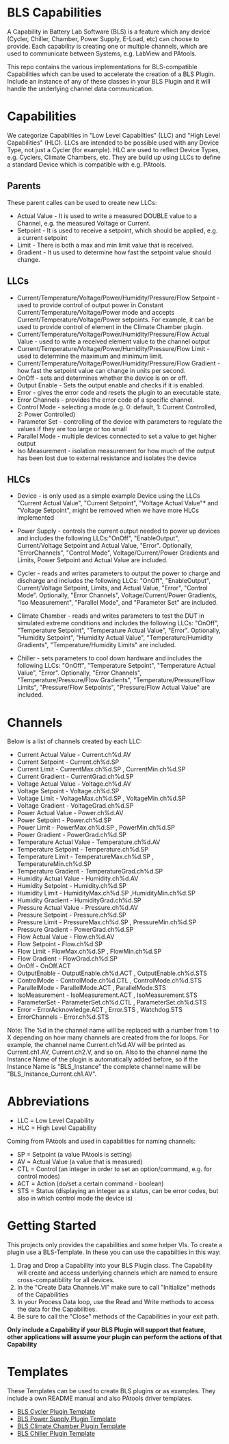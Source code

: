 # BLS Capabilities

A Capability in Battery Lab Software (BLS) is a feature which any device (Cycler, Chiller, Chamber, Power Supply, E-Load, etc) can choose to provide. Each capability is creating one or multiple channels, which are used to communicate between Systems, e.g. LabView and PAtools.

This repo contains the various implementations for BLS-compatible Capabilities which can be used to accelerate the creation of a BLS Plugin. Include an instance of any of these classes in your BLS Plugin and it will handle the underlying channel data communication.

# Capabilities

We categorize Capabilties in "Low Level Capabilties" (LLC) and "High Level Capabilities" (HLC). LLCs are intended to be possible used with any Device Type, not just a Cycler (for example).
HLC are used to reflect Device Types, e.g. Cyclers, Climate Chambers, etc. They are build up using LLCs to define a standard Device which is compatible with e.g. PAtools.

## Parents
These parent calles can be used to create new LLCs:
* Actual Value - It is used to write a measured DOUBLE value to a Channel, e.g. the measured Voltage or Current. 
* Setpoint - It is used to receive a setpoint, which should be applied, e.g. a current setpoint
* Limit - There is both a max and min limit value that is received.
* Gradient - It us used to determine how fast the setpoint value should change.

## LLCs
* Current/Temperature/Voltage/Power/Humidity/Pressure/Flow Setpoint - used to provide control of output power in Constant Current/Temperature/Voltage/Power mode and accepts Current/Temperature/Voltage/Power setpoints. For example, it can be used to provide control of element in the Climate Chamber plugin.
* Current/Temperature/Voltage/Power/Humidity/Pressure/Flow Actual Value - used to write a received element value to the channel output
* Current/Temperature/Voltage/Power/Humidity/Pressure/Flow Limit - used to determine the maximum and minimum limit.
* Current/Temperature/Voltage/Power/Humidity/Pressure/Flow Gradient - how fast the setpoint value can change in units per second. 
* OnOff - sets and determines whether the device is on or off.
* Output Enable - Sets the output enable and checks if it is enabled. 
* Error - gives the error code and resets the plugin to an executable state.
* Error Channels - provides the error code of a specific channel. 
* Control Mode - selecting a mode (e.g. 0: default, 1: Current Controlled, 2: Power Controlled)
* Parameter Set - controlling of the device with parameters to regulate the values if they are too large or too small
* Parallel Mode - multiple devices connected to set a value to get higher output
* Iso Measurement - isolation measurement for how much of the output has been lost due to external resistance and isolates the device

## HLCs
* Device - is only used as a simple example Device using the LLCs "Current Actual Value", "Current Setpoint", "Voltage Actual Value"* and "Voltage Setpoint", might be removed when we have more HLCs implemented

* Power Supply - controls the current output needed to power up devices and includes the following LLCs:"OnOff", "EnableOutput", Current/Voltage Setpoint and Actual Value, "Error". Optionally, "ErrorChannels", "Control Mode", Voltage/Current/Power Gradients and Limits, Power Setpoint and Actual Value are included. 

* Cycler - reads and writes parameters to output the power to charge and discharge and includes the following LLCs: "OnOff", "EnableOutput", Current/Voltage Setpoint, Limits, and Actual Value, "Error", "Control Mode". Optionally, "Error Channels", Voltage/Current/Power Gradients, "Iso Measurement", "Parallel Mode", and "Parameter Set" are included.

* Climate Chamber - reads and writes parameters to test the DUT in simulated extreme conditions and includes the following LLCs: "OnOff", "Temperature Setpoint", "Temperature Actual Value", "Error". Optionally, "Humidity Setpoint", "Humidity Actual Value", "Temperature/Humidity Gradients", "Temperature/Humidity Limits" are included.

* Chiller - sets parameters to cool down hardware and includes the following LLCs: "OnOff", "Temperature Setpoint", "Temperature Actual Value", "Error". Optionally, "Error Channels", "Temperature/Pressure/Flow Gradients", "Temperature/Pressure/Flow Limits", "Pressure/Flow Setpoints", "Pressure/Flow Actual Value" are included.

# Channels

Below is a list of channels created by each LLC:

* Current Actual Value - Current.ch%d.AV
* Current Setpoint - Current.ch%d.SP
* Current Limit - CurrentMax.ch%d.SP , CurrentMin.ch%d.SP
* Current Gradient - CurrentGrad.ch%d.SP
* Voltage Actual Value - Voltage.ch%d.AV
* Voltage Setpoint - Voltage.ch%d.SP
* Voltage Limit - VoltageMax.ch%d.SP , VoltageMin.ch%d.SP
* Voltage Gradient - VoltageGrad.ch%d.SP
* Power Actual Value - Power.ch%d.AV
* Power Setpoint - Power.ch%d.SP
* Power Limit - PowerMax.ch%d.SP , PowerMin.ch%d.SP
* Power Gradient - PowerGrad.ch%d.SP
* Temperature Actual Value - Temperature.ch%d.AV
* Temperature Setpoint - Temperature.ch%d.SP
* Temperature Limit - TemperatureMax.ch%d.SP , TemperatureMin.ch%d.SP
* Temperature Gradient - TemperatureGrad.ch%d.SP
* Humidity Actual Value - Humidity.ch%d.AV
* Humidity Setpoint - Humidity.ch%d.SP
* Humidity Limit - HumidityMax.ch%d.SP ,HumidityMin.ch%d.SP
* Humidity Gradient - HumidityGrad.ch%d.SP
* Pressure Actual Value - Pressure.ch%d.AV
* Pressure Setpoint - Pressure.ch%d.SP
* Pressure Limit - PressureMax.ch%d.SP , PressureMin.ch%d.SP
* Pressure Gradient - PowerGrad.ch%d.SP
* Flow Actual Value - Flow.ch%d.AV
* Flow Setpoint - Flow.ch%d.SP
* Flow Limit - FlowMax.ch%d.SP , FlowMin.ch%d.SP
* Flow Gradient - FlowGrad.ch%d.SP
* OnOff - OnOff.ACT
* OutputEnable - OutputEnable.ch%d.ACT , OutputEnable.ch%d.STS
* ControlMode - ControlMode.ch%d.CTL , ControlMode.ch%d.STS
* ParallelMode - ParallelMode.ACT , ParallelMode.STS
* IsoMeasurement - IsoMeasurement.ACT , IsoMeasurement.STS
* ParameterSet - ParameterSet.ch%d.CTL , ParameterSet.ch%d.STS
* Error - ErrorAcknowledge.ACT , Error.STS , Watchdog.STS
* ErrorChannels - Error.ch%d.STS

Note: The %d in the channel name will be replaced with a number from 1 to X depending on how many channels are created from the for loops. For example, the channel name Current.ch%d.AV will be printed as Current.ch1.AV, Current.ch2.V, and so on.
Also to the channel name the Instance Name of the plugin is automatically added before, so if the Instance Name is "BLS_Instance" the complete channel name will be "BLS_Instance_Current.ch1.AV".

# Abbreviations

- LLC = Low Level Capability
- HLC = High Level Capability

Coming from PAtools and used in capabilities for naming channels:
- SP = Setpoint (a value PAtools is setting)
- AV = Actual Value (a value that is measured) 
- CTL = Control (an integer in order to set an option/command, e.g. for control modes) 
- ACT = Action (do/set a certain command - boolean) 
- STS = Status (displaying an integer as a status, can be error codes, but also in which control mode the device is)

# Getting Started

This projects only provides the capabilities and some helper VIs. To create a plugin use a BLS-Template. In these you can use the capabilties in this way:

1. Drag and Drop a Capability into your BLS Plugin class. The Capability will create and access underlying channels which are named to ensure cross-compatibility for all devices.
1. In the "Create Data Channels.VI" make sure to call "Initialize" methods of the Capabilities
1. In your Process Data loop, use the Read and Write methods to access the data for the Capabilities.
1. Be sure to call the "Close" methods of the Capabilities in your exit path.

**Only include a Capability if your BLS Plugin will support that feature, other applications will assume your plugin can perform the actions of that Capability**

# Templates

These Templates can be used to create BLS plugins or as examples. They include a own README manual and also PAtools driver templates.

* [BLS Cycler Plugin Template](https://github.com/ni/bls-cycler-plugin-template)
* [BLS Power Supply Plugin Template](https://github.com/ni/bls-power-supply-plugin-template)
* [BLS Climate Chamber Plugin Template](https://github.com/ni/bls-climate-chamber-plugin-template)
* [BLS Chiller Plugin Template](https://github.com/ni/bls-chiller-plugin-template)